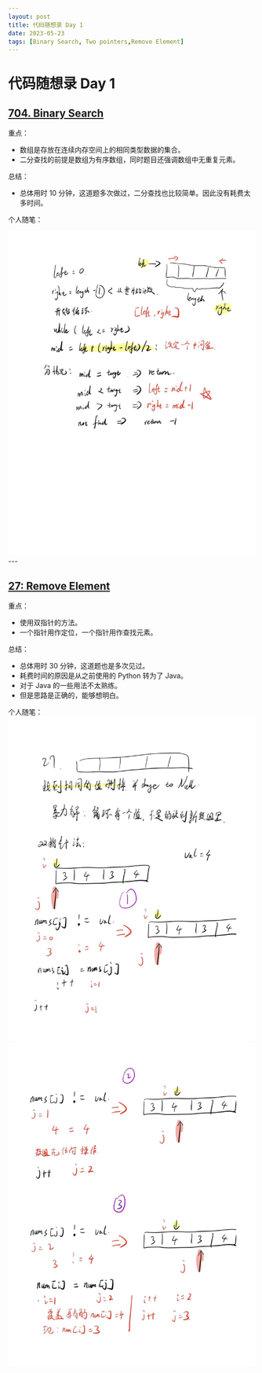 ```yaml
---
layout: post
title: 代码随想录 Day 1
date: 2023-05-23
tags: [Binary Search, Two pointers,Remove Element]
---
```


# 代码随想录 Day 1

## [704. Binary Search](https://leetcode.com/problems/binary-search/)

重点：
- 数组是存放在连续内存空间上的相同类型数据的集合。
- 二分查找的前提是数组为有序数组，同时题目还强调数组中无重复元素。

总结：
- 总体用时 10 分钟，这道题多次做过，二分查找也比较简单。因此没有耗费太多时间。

个人随笔：
<center>
<img src="/images/day11.jpg">
</center>
---

## [27: Remove Element](https://leetcode.com/problems/remove-element/)

重点：
- 使用双指针的方法。
- 一个指针用作定位，一个指针用作查找元素。

总结：
- 总体用时 30 分钟，这道题也是多次见过。
- 耗费时间的原因是从之前使用的 Python 转为了 Java。
- 对于 Java 的一些用法不太熟练。
- 但是思路是正确的，能够想明白。

个人随笔：
![双指针](/images/day1双指针1.jpg)
![双指针](/images/day1双指针2.jpg)
